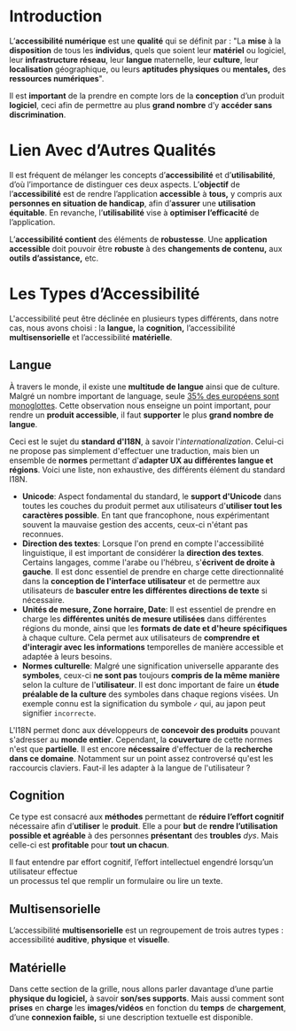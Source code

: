 # Introduction
L’**accessibilité numérique** est une **qualité** qui se définit par : "La **mise** à la **disposition** de tous les **individus**, quels que soient leur **matériel** ou logiciel, leur **infrastructure réseau**, leur **langue** maternelle, leur **culture**, leur **localisation** géographique, ou leurs **aptitudes physiques** ou **mentales,** des **ressources numériques**".

Il est **important** de la prendre en compte lors de la **conception** d’un produit **logiciel**, ceci afin de permettre au plus **grand nombre** d’y **accéder sans discrimination**.
# Lien Avec d’Autres Qualités
Il est fréquent de mélanger les concepts d’**accessibilité** et d’**utilisabilité**, d’où l’importance de distinguer ces deux aspects. L’**objectif** de l’**accessibilité** est de rendre l’application **accessible** à **tous,** y compris aux **personnes en situation de handicap**, afin d’**assurer** une **utilisation équitable**. En revanche, l’**utilisabilité** vise à **optimiser l’efficacité** de l’application. 

L’**accessibilité contient** des éléments de **robustesse**. Une **application accessible** doit pouvoir être **robuste** à des **changements de contenu,** aux **outils d’assistance,** etc.
# Les Types d’Accessibilité
L'accessibilité peut être déclinée en plusieurs types différents, dans notre cas, nous avons choisi : la **langue,** la **cognition,** l’accessibilité **multisensorielle** et l’accessibilité **matérielle**.
## Langue
À travers le monde, il existe une **multitude de langue** ainsi que de culture. Malgré un nombre important de language, seule [35% des européens sont monoglottes](https://fr.statista.com/infographie/31245/europe-langue-maternelle/). Cette observation nous enseigne un point important, pour rendre un **produit accessible**, il faut **supporter** le plus **grand nombre de langue**.

Ceci est le sujet du **standard d'I18N**, à savoir l'*internationalization*. Celui-ci ne propose pas simplement d'effectuer une traduction, mais bien un ensemble de **normes** permettant d'**adapter UX au différentes langue et régions**. Voici une liste, non exhaustive, des différents élément du standard I18N.
* **Unicode**: Aspect fondamental du standard, le **support d'Unicode** dans toutes les couches du produit permet aux utilisateurs d'**utiliser tout les caractères possible**. En tant que francophone, nous expérimentant souvent la mauvaise gestion des accents, ceux-ci n'étant pas reconnues.
* **Direction des textes**: Lorsque l'on prend en compte l'accessibilité linguistique, il est important de considérer la **direction des textes**. Certains langages, comme l'arabe ou l'hébreu, s'**écrivent de droite à gauche**. Il est donc essentiel de prendre en charge cette directionnalité dans la **conception de l'interface utilisateur** et de permettre aux utilisateurs de **basculer entre les différentes directions de texte** si nécessaire.
* **Unités de mesure, Zone horraire, Date**: Il est essentiel de prendre en charge les **différentes unités de mesure utilisées** dans différentes régions du monde, ainsi que les **formats de date et d'heure spécifiques** à chaque culture. Cela permet aux utilisateurs de **comprendre et d'interagir avec les informations** temporelles de manière accessible et adaptée à leurs besoins. 
* **Normes culturelle**: Malgré une signification universelle apparante des **symboles**, ceux-ci **ne sont pas** toujours **compris de la même manière** selon la culture de l'**utilisateur**. Il est donc important de faire un **étude préalable de la culture** des symboles dans chaque regions visées. Un exemple connu est la signification du symbole `✓` qui, au japon peut signifier `incorrecte`.

L'I18N permet donc aux développeurs de **concevoir des produits** pouvant s'adresser au **monde entier**. Cependant, la **couverture** de cette normes n'est que **partielle**. Il est encore **nécessaire** d'effectuer de la **recherche dans ce domaine**. Notamment sur un point assez controversé qu'est les raccourcis claviers. Faut-il les adapter à la langue de l'utilisateur ?

## Cognition
Ce type est consacré aux **méthodes** permettant de **réduire l’effort cognitif** nécessaire afin d’**utiliser** le **produit**. Elle a pour **but** de **rendre l’utilisation possible et agréable** à des personnes **présentant** des **troubles** *dys*. Mais celle-ci est **profitable** pour **tout un chacun**. 

Il faut entendre par effort cognitif, l’effort intellectuel engendré lorsqu’un utilisateur effectue  
un processus tel que remplir un formulaire ou lire un texte.
## Multisensorielle
L’accessibilité **multisensorielle** est un regroupement de trois autres types : accessibilité **auditive**, **physique** et **visuelle**.
## Matérielle
Dans cette section de la grille, nous allons parler davantage d’une partie **physique du logiciel,** à savoir **son/ses supports**. Mais aussi comment sont **prises** en **charge** les **images/vidéos** en fonction du **temps** de **chargement**, d’une **connexion faible,** si une description textuelle est disponible.